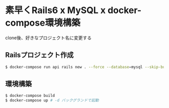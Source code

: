 # 素早くRails6 x MySQL x docker-compose環境構築
clone後、好きなプロジェクト名に変更する

## Railsプロジェクト作成

```bash
$ docker-compose run api rails new . --force --database=mysql --skip-bundle # --api <- APIモードで作成
```

## 環境構築

```bash
$ docker-compose build
$ docker-compose up # -d バックグランドで起動
```
